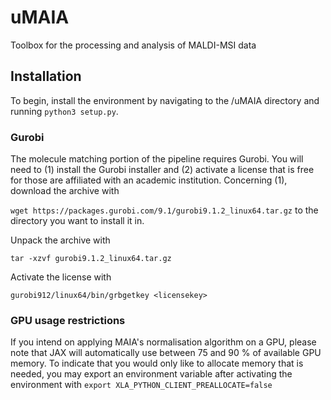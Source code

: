 # uMAIA
Toolbox for the processing and analysis of MALDI-MSI data


## Installation

To begin, install the environment by navigating to the /uMAIA directory and running `python3 setup.py`.


### Gurobi
The molecule matching portion of the pipeline requires Gurobi. You will need to (1) install the Gurobi installer and (2) activate a license that is free for those are affiliated with an academic institution. Concerning (1), download the archive with 

`wget https://packages.gurobi.com/9.1/gurobi9.1.2_linux64.tar.gz` to the directory you want to install it in.

Unpack the archive with

`tar -xzvf gurobi9.1.2_linux64.tar.gz`

Activate the license with

`gurobi912/linux64/bin/grbgetkey <licensekey>`



### GPU usage restrictions
If you intend on applying MAIA's normalisation algorithm on a GPU, please note that JAX will automatically use between 75 and 90 % of available GPU memory. To indicate that you would only like to allocate memory that is needed, you may export an environment variable after activating the environment with `export XLA_PYTHON_CLIENT_PREALLOCATE=false`


